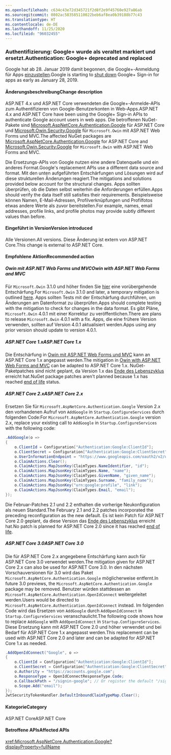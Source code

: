 ```yaml
---
ms.openlocfilehash: c634c43e72d345721f2d8f2e9f45760e927a86ab
ms.sourcegitcommit: 0802ac583585110022beb6af8ea0b39188b77c43
ms.translationtype: HT
ms.contentlocale: de-DE
ms.lasthandoff: 11/25/2020
ms.locfileid: "96032455"
---
```

### <a name="authentication-google-deprecated-and-replaced"></a><span data-ttu-id="2d60c-101">Authentifizierung: Google+ wurde als veraltet markiert und ersetzt.</span><span class="sxs-lookup"><span data-stu-id="2d60c-101">Authentication: Google+ deprecated and replaced</span></span>

<span data-ttu-id="2d60c-102">Google hat ab 28. Januar 2019 damit begonnen, die Google+-Anmeldung für Apps [einzustellen](https://developers.google.com/+/api-shutdown).</span><span class="sxs-lookup"><span data-stu-id="2d60c-102">Google is starting to [shut down](https://developers.google.com/+/api-shutdown) Google+ Sign-in for apps as early as January 28, 2019.</span></span>

#### <a name="change-description"></a><span data-ttu-id="2d60c-103">Änderungsbeschreibung</span><span class="sxs-lookup"><span data-stu-id="2d60c-103">Change description</span></span>

<span data-ttu-id="2d60c-104">ASP.NET 4.x und ASP.NET Core verwendeten die Google+-Anmelde-APIs zum Authentifizieren von Google-Benutzerkonten in Web-Apps.</span><span class="sxs-lookup"><span data-stu-id="2d60c-104">ASP.NET 4.x and ASP.NET Core have been using the Google+ Sign-in APIs to authenticate Google account users in web apps.</span></span> <span data-ttu-id="2d60c-105">Die betroffenen NuGet-Pakete sind [Microsoft.AspNetCore.Authentication.Google](https://www.nuget.org/packages/Microsoft.AspNetCore.Authentication.Google/) für ASP.NET Core und [Microsoft.Owin.Security.Google](https://www.nuget.org/packages/Microsoft.Owin.Security.Google/) für `Microsoft.Owin` mit ASP.NET Web Forms und MVC.</span><span class="sxs-lookup"><span data-stu-id="2d60c-105">The affected NuGet packages are [Microsoft.AspNetCore.Authentication.Google](https://www.nuget.org/packages/Microsoft.AspNetCore.Authentication.Google/) for ASP.NET Core and [Microsoft.Owin.Security.Google](https://www.nuget.org/packages/Microsoft.Owin.Security.Google/) for `Microsoft.Owin` with ASP.NET Web Forms and MVC.</span></span>

<span data-ttu-id="2d60c-106">Die Ersetzungs-APIs von Google nutzen eine andere Datenquelle und ein anderes Format.</span><span class="sxs-lookup"><span data-stu-id="2d60c-106">Google's replacement APIs use a different data source and format.</span></span> <span data-ttu-id="2d60c-107">Mit den unten aufgeführten Entschärfungen und Lösungen wird auf diese strukturellen Änderungen reagiert.</span><span class="sxs-lookup"><span data-stu-id="2d60c-107">The mitigations and solutions provided below account for the structural changes.</span></span> <span data-ttu-id="2d60c-108">Apps sollten überprüfen, ob die Daten selbst weiterhin die Anforderungen erfüllen.</span><span class="sxs-lookup"><span data-stu-id="2d60c-108">Apps should verify the data itself still satisfies their requirements.</span></span> <span data-ttu-id="2d60c-109">Beispielsweise können Namen, E-Mail-Adressen, Profilverknüpfungen und Profilfotos etwas andere Werte als zuvor bereitstellen.</span><span class="sxs-lookup"><span data-stu-id="2d60c-109">For example, names, email addresses, profile links, and profile photos may provide subtly different values than before.</span></span>

#### <a name="version-introduced"></a><span data-ttu-id="2d60c-110">Eingeführt in Version</span><span class="sxs-lookup"><span data-stu-id="2d60c-110">Version introduced</span></span>

<span data-ttu-id="2d60c-111">Alle Versionen.</span><span class="sxs-lookup"><span data-stu-id="2d60c-111">All versions.</span></span> <span data-ttu-id="2d60c-112">Diese Änderung ist extern von ASP.NET Core.</span><span class="sxs-lookup"><span data-stu-id="2d60c-112">This change is external to ASP.NET Core.</span></span>

#### <a name="recommended-action"></a><span data-ttu-id="2d60c-113">Empfohlene Aktion</span><span class="sxs-lookup"><span data-stu-id="2d60c-113">Recommended action</span></span>

##### <a name="owin-with-aspnet-web-forms-and-mvc"></a><span data-ttu-id="2d60c-114">Owin mit ASP.NET Web Forms und MVC</span><span class="sxs-lookup"><span data-stu-id="2d60c-114">Owin with ASP.NET Web Forms and MVC</span></span>

<span data-ttu-id="2d60c-115">Für `Microsoft.Owin` 3.1.0 und höher finden Sie [hier](https://github.com/aspnet/AspNetKatana/issues/251#issuecomment-449587635) eine vorübergehende Entschärfung.</span><span class="sxs-lookup"><span data-stu-id="2d60c-115">For `Microsoft.Owin` 3.1.0 and later, a temporary mitigation is outlined [here](https://github.com/aspnet/AspNetKatana/issues/251#issuecomment-449587635).</span></span> <span data-ttu-id="2d60c-116">Apps sollten Tests mit der Entschärfung durchführen, um Änderungen am Datenformat zu überprüfen.</span><span class="sxs-lookup"><span data-stu-id="2d60c-116">Apps should complete testing with the mitigation to check for changes in the data format.</span></span> <span data-ttu-id="2d60c-117">Es gibt Pläne, `Microsoft.Owin` 4.0.1 mit einer Korrektur zu veröffentlichen.</span><span class="sxs-lookup"><span data-stu-id="2d60c-117">There are plans to release `Microsoft.Owin` 4.0.1 with a fix.</span></span> <span data-ttu-id="2d60c-118">Apps, die eine frühere Version verwenden, sollten auf Version 4.0.1 aktualisiert werden.</span><span class="sxs-lookup"><span data-stu-id="2d60c-118">Apps using any prior version should update to version 4.0.1.</span></span>

##### <a name="aspnet-core-1x"></a><span data-ttu-id="2d60c-119">ASP.NET Core 1.x</span><span class="sxs-lookup"><span data-stu-id="2d60c-119">ASP.NET Core 1.x</span></span>

<span data-ttu-id="2d60c-120">Die Entschärfung in [Owin mit ASP.NET Web Forms und MVC](#owin-with-aspnet-web-forms-and-mvc) kann an ASP.NET Core 1.x angepasst werden.</span><span class="sxs-lookup"><span data-stu-id="2d60c-120">The mitigation in [Owin with ASP.NET Web Forms and MVC](#owin-with-aspnet-web-forms-and-mvc) can be adapted to ASP.NET Core 1.x.</span></span> <span data-ttu-id="2d60c-121">NuGet-Paketpatches sind nicht geplant, da Version 1.x das [Ende des Lebenszyklus](https://dotnet.microsoft.com/platform/support-policy) erreicht hat.</span><span class="sxs-lookup"><span data-stu-id="2d60c-121">NuGet package patches aren't planned because 1.x has reached [end of life](https://dotnet.microsoft.com/platform/support-policy) status.</span></span>

##### <a name="aspnet-core-2x"></a><span data-ttu-id="2d60c-122">ASP.NET Core 2.x</span><span class="sxs-lookup"><span data-stu-id="2d60c-122">ASP.NET Core 2.x</span></span>

<span data-ttu-id="2d60c-123">Ersetzen Sie für `Microsoft.AspNetCore.Authentication.Google` Version 2.x den vorhandenen Aufruf von `AddGoogle` in `Startup.ConfigureServices` durch folgenden Code:</span><span class="sxs-lookup"><span data-stu-id="2d60c-123">For `Microsoft.AspNetCore.Authentication.Google` version 2.x, replace your existing call to `AddGoogle` in `Startup.ConfigureServices` with the following code:</span></span>

```csharp
.AddGoogle(o =>
{
    o.ClientId = Configuration["Authentication:Google:ClientId"];
    o.ClientSecret = Configuration["Authentication:Google:ClientSecret"];
    o.UserInformationEndpoint = "https://www.googleapis.com/oauth2/v2/userinfo";
    o.ClaimActions.Clear();
    o.ClaimActions.MapJsonKey(ClaimTypes.NameIdentifier, "id");
    o.ClaimActions.MapJsonKey(ClaimTypes.Name, "name");
    o.ClaimActions.MapJsonKey(ClaimTypes.GivenName, "given_name");
    o.ClaimActions.MapJsonKey(ClaimTypes.Surname, "family_name");
    o.ClaimActions.MapJsonKey("urn:google:profile", "link");
    o.ClaimActions.MapJsonKey(ClaimTypes.Email, "email");
});
```

<span data-ttu-id="2d60c-124">Die Februar-Patches 2.1 und 2.2 enthalten die vorherige Neukonfiguration als neuen Standard.</span><span class="sxs-lookup"><span data-stu-id="2d60c-124">The February 2.1 and 2.2 patches incorporated the preceding reconfiguration as the new default.</span></span> <span data-ttu-id="2d60c-125">Es ist kein Patch für ASP.NET Core 2.0 geplant, da diese Version das [Ende des Lebenszyklus](https://dotnet.microsoft.com/platform/support-policy) erreicht hat.</span><span class="sxs-lookup"><span data-stu-id="2d60c-125">No patch is planned for ASP.NET Core 2.0 since it has reached [end of life](https://dotnet.microsoft.com/platform/support-policy).</span></span>

##### <a name="aspnet-core-30"></a><span data-ttu-id="2d60c-126">ASP.NET Core 3.0</span><span class="sxs-lookup"><span data-stu-id="2d60c-126">ASP.NET Core 3.0</span></span>

<span data-ttu-id="2d60c-127">Die für ASP.NET Core 2.x angegebene Entschärfung kann auch für ASP.NET Core 3.0 verwendet werden.</span><span class="sxs-lookup"><span data-stu-id="2d60c-127">The mitigation given for ASP.NET Core 2.x can also be used for ASP.NET Core 3.0.</span></span> <span data-ttu-id="2d60c-128">In den nächsten Vorschauversionen für 3.0 wird das Paket `Microsoft.AspNetCore.Authentication.Google` möglicherweise entfernt.</span><span class="sxs-lookup"><span data-stu-id="2d60c-128">In future 3.0 previews, the `Microsoft.AspNetCore.Authentication.Google` package may be removed.</span></span> <span data-ttu-id="2d60c-129">Benutzer würden stattdessen an `Microsoft.AspNetCore.Authentication.OpenIdConnect` weitergeleitet werden.</span><span class="sxs-lookup"><span data-stu-id="2d60c-129">Users would be directed to `Microsoft.AspNetCore.Authentication.OpenIdConnect` instead.</span></span> <span data-ttu-id="2d60c-130">Im folgenden Code wird das Ersetzen von `AddGoogle` durch `AddOpenIdConnect` in `Startup.ConfigureServices` veranschaulicht.</span><span class="sxs-lookup"><span data-stu-id="2d60c-130">The following code shows how to replace `AddGoogle` with `AddOpenIdConnect` in `Startup.ConfigureServices`.</span></span> <span data-ttu-id="2d60c-131">Diese Ersetzung kann mit ASP.NET Core 2.0 und höher verwendet und bei Bedarf für ASP.NET Core 1.x angepasst werden.</span><span class="sxs-lookup"><span data-stu-id="2d60c-131">This replacement can be used with ASP.NET Core 2.0 and later and can be adapted for ASP.NET Core 1.x as needed.</span></span>

```csharp
.AddOpenIdConnect("Google", o =>
{
    o.ClientId = Configuration["Authentication:Google:ClientId"];
    o.ClientSecret = Configuration["Authentication:Google:ClientSecret"];
    o.Authority = "https://accounts.google.com";
    o.ResponseType = OpenIdConnectResponseType.Code;
    o.CallbackPath = "/signin-google"; // Or register the default "/sigin-oidc"
    o.Scope.Add("email");
});
JwtSecurityTokenHandler.DefaultInboundClaimTypeMap.Clear();
```

#### <a name="category"></a><span data-ttu-id="2d60c-132">Kategorie</span><span class="sxs-lookup"><span data-stu-id="2d60c-132">Category</span></span>

<span data-ttu-id="2d60c-133">ASP.NET Core</span><span class="sxs-lookup"><span data-stu-id="2d60c-133">ASP.NET Core</span></span>

#### <a name="affected-apis"></a><span data-ttu-id="2d60c-134">Betroffene APIs</span><span class="sxs-lookup"><span data-stu-id="2d60c-134">Affected APIs</span></span>

<xref:Microsoft.AspNetCore.Authentication.Google?displayProperty=fullName>

<!-- 

#### Affected APIs

`N:Microsoft.AspNetCore.Authentication.Google`

-->

